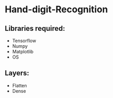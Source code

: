 # Hand-digit-Recognition

## Libraries required:
* Tensorflow
* Numpy
* Matplotlib
* OS

## Layers:
* Flatten
* Dense
